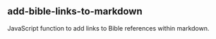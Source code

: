 ## add-bible-links-to-markdown

JavaScript function to add links to Bible references within markdown.

